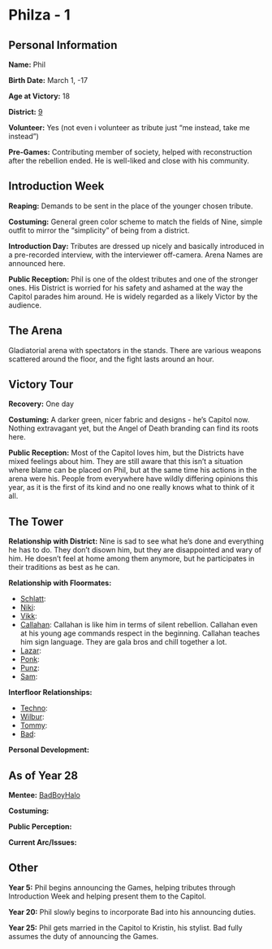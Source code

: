 # Philza - 1

## Personal Information
**Name:** Phil

**Birth Date:** March 1, -17

**Age at Victory:** 18

**District:** [9](district9.md)

**Volunteer:** Yes (not even i volunteer as tribute just “me instead, take me instead”)

**Pre-Games:** Contributing member of society, helped with reconstruction after the rebellion ended. He is well-liked and close with his community.

## Introduction Week
**Reaping:** Demands to be sent in the place of the younger chosen tribute.

**Costuming:** General green color scheme to match the fields of Nine, simple outfit to mirror the “simplicity” of being from a district.

**Introduction Day:** Tributes are dressed up nicely and basically introduced in a pre-recorded interview, with the interviewer off-camera. Arena Names are announced here.

**Public Reception:** Phil is one of the oldest tributes and one of the stronger ones. His District is worried for his safety and ashamed at the way the Capitol parades him around. He is widely regarded as a likely Victor by the audience.

## The Arena
Gladiatorial arena with spectators in the stands. There are various weapons scattered around the floor, and the fight lasts around an hour.

## Victory Tour
**Recovery:** One day

**Costuming:** A darker green, nicer fabric and designs - he’s Capitol now. Nothing extravagant yet, but the Angel of Death branding can find its roots here.

**Public Reception:** Most of the Capitol loves him, but the Districts have mixed feelings about him. They are still aware that this isn’t a situation where blame can be placed on Phil, but at the same time his actions in the arena were his. People from everywhere have wildly differing opinions this year, as it is the first of its kind and no one really knows what to think of it all.

## The Tower
**Relationship with District:** Nine is sad to see what he’s done and everything he has to do. They don’t disown him, but they are disappointed and wary of him. He doesn’t feel at home among them anymore, but he participates in their traditions as best as he can.

**Relationship with Floormates:** 
- [Schlatt](jschlatt.md): 
- [Niki](Nihachu.md): 
- [Vikk](Vikkstar.md):
- [Callahan](Callahan.md): Callahan is like him in terms of silent rebellion. Callahan even at his young age commands respect in the beginning. Callahan teaches him sign language. They are gala bros and chill together a lot.
- [Lazar](Lazarbeam.md): 
- [Ponk](Ponk.md): 
- [Punz](Punz.md): 
- [Sam](awesamdude.md): 

**Interfloor Relationships:**
- [Techno](../floor1/Technoblade.md): 
- [Wilbur](../floor2/WilburSoot.md): 
- [Tommy](../floor2/TommyInnit.md):
- [Bad](../floor2/BadBoyHalo.md): 

**Personal Development:**

## As of Year 28
**Mentee:** [BadBoyHalo](../floor2/BadBoyHalo.md)

**Costuming:**

**Public Perception:**

**Current Arc/Issues:**

## Other
**Year 5:** Phil begins announcing the Games, helping tributes through Introduction Week and helping present them to the Capitol. 

**Year 20:** Phil slowly begins to incorporate Bad into his announcing duties.

**Year 25:** Phil gets married in the Capitol to Kristin, his stylist. Bad fully assumes the duty of announcing the Games.

